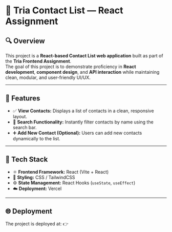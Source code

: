 # 📇 Tria Contact List — React Assignment  

## 🔍 Overview  
This project is a **React-based Contact List web application** built as part of the **Tria Frontend Assignment**.  
The goal of this project is to demonstrate proficiency in **React development**, **component design**, and **API interaction** while maintaining clean, modular, and user-friendly UI/UX.  

---

## 🚀 Features  
- ✅ **View Contacts:** Displays a list of contacts in a clean, responsive layout.  
- 🔎 **Search Functionality:** Instantly filter contacts by name using the search bar.  
- ➕ **Add New Contact (Optional):** Users can add new contacts dynamically to the list.   

---

## 🧠 Tech Stack  
- ⚛️ **Frontend Framework:** React (Vite + React)  
- 🎨 **Styling:** CSS / TailwindCSS 
- ⚙️ **State Management:** React Hooks (`useState`, `useEffect`)  
- ☁️ **Deployment:** Vercel   

---

## 🌐 Deployment
The project is deployed at:
👉 
